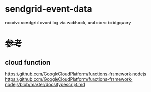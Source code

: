 # sendgrid-event-data

receive sendgrid event log via webhook, and store to bigquery

# 参考

## cloud function

https://github.com/GoogleCloudPlatform/functions-framework-nodejs
https://github.com/GoogleCloudPlatform/functions-framework-nodejs/blob/master/docs/typescript.md
